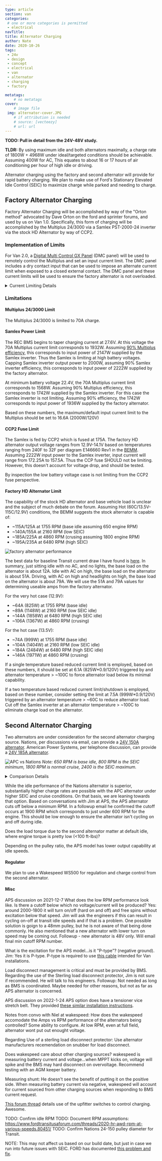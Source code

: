 ```yaml
---
type: article
section: van
categories: 
 # one or more categories is permitted
 - electrical
navTitle: 
title: Alternator Charging
author: Nate
date: 2020-10-26
tags:
 - 24v
 - design
 - concept
 - electrical
 - van
 - alternator
 - charging
 - factory

metatags:
	# no metatags
cover: 
	# image file
 img: alternator-cover.JPG
	# if attribution is needed
	# source: [vecteezy]
	# url: url
---
```




**TODO: Pull in detail from the 24V-48V study.**

**TLDR:** By using maximum idle and both alternators maximally, a charge rate of 1800W + 4968W under ideal/targeted conditions should be achievable.  Assuming 400W for AC, This equates to about 16 or 17 hours of air conditioning per hour of high idle or driving.


Alternator charging using the factory and second alternator will provide for rapid battery charging.  We plan to make use of Ford's Stationary Elevated Idle Control (SEIC) to maximize charge while parked and needing to charge.

## Factory Alternator Charging

Factory Alternator Charging will be accomplished by way of the "Orton method" advocated by Dave Orton on the ford and sprinter forums, and used by us on Van 1.0.  Specifically, this form of charging will be accomplished by the Multiplus 24/3000 via a Samlex PST-2000-24 inverter via the stock HD Alternator by way of CCP2.  

### Implementation of Limits

For Van 2.0, a [Digital Multi Control GX Panel](https://www.victronenergy.com/upload/documents/Manual-Digital-Multi-Control-GX-Panel-EN-NL-FR-DE-ES.pdf) (DMC panel) will be used to remotely control the Multiplus and set an input current limit.  The DMC panel includes a dry contact input that can be used to impose an alternate current limit when exposed to a closed external contact.  The DMC panel and these current limits will be used to ensure the factory alternator is not overloaded.

<details>
<summary>Current Limiting Details</summary>

Two potential control schemes for consideration:

1. When powered from the alternator-inverter, aux contacts from the transfer switch will be used to impose a current limit that is low enough that alternator temperatures will be maintained healthy under all conditions (e.g. hot ambient, idle).  This will probably be too limiting based on the alternator limitations described in the limitations section below.
2. When powered from the alternator-inverter, alternator temperature will be sensed and a control device (e.g. esp32, arduino, etc) will close a dry contact to impose a lower current limit upon reaching a factory alternator temperature limit.  Upon recovery from the high temperature condition, the contact would be opened allowing more rapid charge.

If case 2 is pursued, the higher current limit selected by the DMC panel must be within the capacity of the alternator and alternator-inverter.  This is probably not an issue as there is rarely a reason to ever set the DMC Panel current limit above 17.4 Amps: 

  1. A current limit of 17.4A will minimize shorepower trips when driveway surfing.  
  2. The max charge current of the Multiplus Compact is 50A which corresponds to 12.8A on the AC input side (50A * 27.6V/(0.9 * 120V)).
  3. The max charge current, in the case of the Multiplus 24/3000, will be limited to 68A due to factory alternator concerns which corresponds to 17.4A on the AC input side (68A * 27.6V/(0.9 * 120V)).

To maximize flexibility if using case 2, a 2000W alternator-inverter should be used.

Because the conservative current limit is imposed by a closed contact, a broken wire will prevent imposing a reduced current limit.  If case 2 is pursued, a secondary function of the control device would be to shutdown the alternator-inverter if the alternator reaches a temperature that warrants backup protective action.  Additional functionality that looks at RPM might be worth considering also.

</details>

### Limitations

#### Multiplus 24/3000 Limit
The Multiplus 24/3000 is limited to 70A charge.

#### Samlex Power Limit
The REC BMS begins to taper charging current at 27.6V.  At this voltage the 70A Multiplus current limit corresponds to 1932W.  Assuming [90% Multiplus efficiency](https://www.fordtransitusaforum.com/threads/sauntur-4-season-multi-sports-rig-2020-el-hr-awd-eb-raise-lower-bed-slide-out-garage-removable-full-galley-shower.86896/post-1136043), this corresponds to input power of 2147W supplied by the Samlex inverter.  Thus the Samlex is limiting at high battery voltages.  Capping Samlex inverter output power to 2000W, assuming 90% Samlex inverter efficiency, this corresponds to input power of 2222W supplied by the factory alternator.    

At minimum battery voltage 22.4V, the 70A Multiplus current limit corresponds to 1568W.  Assuming 90% Multiplus efficiency, this corresponds to 1742W supplied by the Samlex inverter.  For this case the Samlex inverter is not limiting.  Assuming 90% efficiency, the 1742W corresponds to input power of 1936W supplied by the factory alternator.

Based on these numbers, the maximum/default input current limit to the Multiplus should be set to 16.6A (2000W/120V)

#### CCP2 Fuse Limit
The Samlex is fed by CCP2 which is fused at 175A.  The factory HD alternator output voltage ranges from 12.9V-14.1V based on temperatures ranging from 240F to 32F per diagram E146660 Rev1 in the [BEMM](/van/vehicular/vehicular_overview/2020-12-bemm.pdf).  Assuming 2222W input power to the Samlex inverter, input current will range from 172.25A to 157.5A.  Thus the CCP fuse SHOULD not be limiting.  However, this doesn't account for voltage drop, and should be tested.

By inspection the low battery voltage case is not limiting from the CCP2 fuse perspective.

#### Factory HD Alternator Limit

The capability of the stock HD alternator and base vehicle load is unclear and the subject of much debate on the forum.  Assuming Hot (60C/13.5V-115C/12.9V) conditions, the BEMM suggests the stock alternator is capable of:

- ~115A/125A at 1755 RPM (base idle assuming 650 engine RPM)
- ~140A/155A at 2160 RPM (low SEIC)
- ~185A/225A at 4860 RPM (crusing assuming 1800 engine RPM)
- ~195A/235A at 6480 RPM (high SEIC)

![factory alternator performance](factor-alt-performance.jpg)

The best data for baseline Transit current draw I have found is [here](https://www.fordtransitusaforum.com/threads/ammeter-for-alternator-output.65585/#post-891193).  In summary, just sitting idle with no AC, and no lights, the base load on the alternator is about 12A.  Idle with AC on high, the base load on the alternator is about 51A. Driving, with AC on high and headlights on high, the base load on the alternator is about 79A.  We will use the 51A and 79A values for determining useable amps from the factory alternator. 

For the very hot case (12.9V):
- ~64A (825W) at 1755 RPM (base idle)
- ~89A (1148W) at 2160 RPM (low SEIC idle)
- ~144A (1858W) at 6480 RPM (high SEIC idle)
- ~106A (1367W) at 4860 RPM (crusing)

For the hot case (13.5V):
- ~74A (999W) at 1755 RPM (base idle)
- ~104A (1404W) at 2160 RPM (low SEIC idle)
- ~184A (2484W) at 6480 RPM (high SEIC idle)
- ~146A (1971W) at 4860 RPM (crusing)


If a single temperature based reduced current limit is employed, based on these numbers, it should be set at 6.1A (825W*0.9/120V) triggered by and alternator temperature > ~100C to force alternator load below its minimal capability.

If a two temperature based reduced current limit/shutdown is employed, based on these number, consider setting the limit at 7.5A (999W*0.9/120V) triggered by an alternator temperature > ~60C to reduce alternator load.  Cut off the Samlex inverter at an alternator temperature > ~100C to eliminate charge load on the alternator.


## Second Alternator Charging

Two alternators are under consideration for the second alternator charging source.  Nations, per discussions via email, can provide a [24V 150A alternator](24v-150-specs.pdf).  American Power Systems, per telephone discussion, can provide a [24V 185A alternator](185-hpi-series-high-output-alternators.pdf).

![APC vs Nations](https://docs.google.com/spreadsheets/d/e/2PACX-1vRqru6sGcCfYan_YcsX_HOuZklt7VJqWEFFhCo8bZ-fJq4Ejl9pkIvU5rtuqvRTMn369qlRagcY6kSQ/pubchart?oid=172493430&format=image)
_Note: 650 RPM is base idle, 800 RPM is the SEIC minimum, 1800 RPM is normal cruise, 2400 is the SEIC maximum._ 

<details>
<summary>Comparison Details</summary>

The details are in this [google spreadsheet](https://docs.google.com/spreadsheets/d/1PZ28vauZOBcX5VKHcEtaARwbSTpMoWLsqBCX2Hrulv8/edit?usp=sharing). I took the data sheets for the two candidate alternators, and used a 6th order polynomial fit on the performance data points.  I measured the crank pulley circumference, and calculated its diameter.  I got just over 6.5 inches.  Accounting for belt thickness, I assume it is 6.5 inches (this is consistent with the value Jim from APS provided).  From the polynomial fit and the respective pulley ratios, the estimated performance curves can be overlaid.

</details>

While the idle performance of the Nations alternator is superior, substantially higher charge rates are possible with the APC alternator under higher SEIC and cruise conditions.  On that basis, we are leaning towards that option.  Based on conversations with Jim at APS, the APS alternator cuts off below a minimum RPM.  In a followup email he confirmed the cutoff occurs at 1900 RPM which corresponds to just under 600 RPM for the engine.  This should be low enough to ensure the alternator isn't cycling on and off during idle.

Does the load torque due to the second alternator matter at default idle, where engine torque is pretty low (<100 ft-lbs)?

Depending on the pulley ratio, the APS model has lower output capability at idle speeds.


#### Regulator

We plan to use a Wakespeed WS500 for regulation and charge control from the second alternator.


#### Misc

APS discussion on 2021-12-7
What does the low RPM performance look like.  Is there a cutoff below which no voltage/current will be produced?  Yes: around 2000-1800 it will turn on/off (hard on and off) and free spins without excitation below that speed.  Jim will ask the engineers if this can result in cycling on-off at transit idle speeds and if that is a problem.  One possible solution is goign to a 48mm pulley, but he is not aware of that being done commonly.  He also mentioned that a new alternator with lower turn on speed may be coming out.  Followup - new alternator is 48V only.  Will email final min cutoff RPM number.

What is the excitation for the APS model...is it "P-type"? (negative ground).  Jim: Yes it is P-type.  P-type is required to use [this cable](https://www.offgridsoftwaresolutions.com/product/ws500-regulator-harness-for-van-installations/) intended for Van installations.

Load disconnect management is critical and must be provided by BMS.  Regarding the use of the Sterling load disconnect protector, Jim is not sure if recommended.  He will talk to his engineers. Followup: Not needed as long as BMS is coordinated.  Maybe needed for other reasons, but not as far as APS alternator is concerned.  

APS discussion on 2022-1-24
APS option does have a tensioner vice stretch belt.  They provided [these similar installation instructions](vfk130sd508-i4.pdf).

Notes from convo with Niel at wakespeed:
How does the wakespeed accomodate the Amps vs RPM performance of the alternators being controlled? Some ability to configure. At low RPM, even at full field, alternator wont put out enought voltage.

Regarding Use of a sterling load disconnect protector: Use alternator manufacturers recemendation on snubber for load disconnect. 

Does wakespeed care about other charging sources?
wakespeed is measuring battery current and voltage...when MPPT kicks on, voltage will spike and the BMS may hard disconnect on overvoltage.  Recommend testing with an AGM keeper battery.

Measuring shunt: He doesn't see the benefit of putting it on the positive side.  When measuring battery current via negative, wakespeed will account for current sourced from other charging sources when responding to BMS current request.

[This forum thread](https://www.fordtransitusaforum.com/threads/upfitter-switches-third-party-high-power-mode-charger-remote-on-off.86377/) details use of the upfitter switches to control charging.  Awesome.

TODO: Confirm idle RPM
TODO: Document RPM assumptions: https://www.fordtransitusaforum.com/threads/2020-hr-awd-rpm-at-various-speeds.80451/
TODO: Confirm Nations 24-150 pulley diameter for Transit.

NOTE:  This may not affect us based on our build date, but just in case we run into future issues with SEIC.  FORD has documented [this problem and fix](sve-bulletin-q-388r1.pdf).